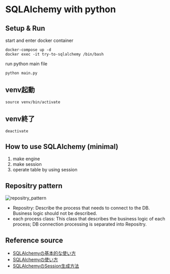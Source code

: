 # SQLAlchemy with python
## Setup & Run
start and enter docker container
```
docker-compose up -d
docker exec -it try-to-sqlalchemy /bin/bash
```
run python main file
```
python main.py
```

## venv起動
```
source venv/bin/activate
```

## venv終了
```
deactivate
```

## How to use SQLAlchemy (minimal)
1. make engine
2. make session
3. operate table by using session

## Repositry pattern
![repositry_pattern](https://user-images.githubusercontent.com/99404423/186602292-6259662b-456d-4ee1-b9ea-dc56d9ca3090.png)
* Repositry: Describe the process that needs to connect to the DB. Business logic should not be described.
* each process class: This class that describes the business logic of each process; DB connection processing is separated into Repositry.

## Reference source
* [SQLAlchemyの基本的な使い方](https://qiita.com/arkuchy/items/75799665acd09520bed2)
* [SQLAlchemyの使い方](https://www.wakuwakubank.com/posts/277-python-sqlalchemy/)
* [SQLAlchemyのSession生成方法](https://qiita.com/tosizo/items/86d3c60a4bb70eb1656e)
